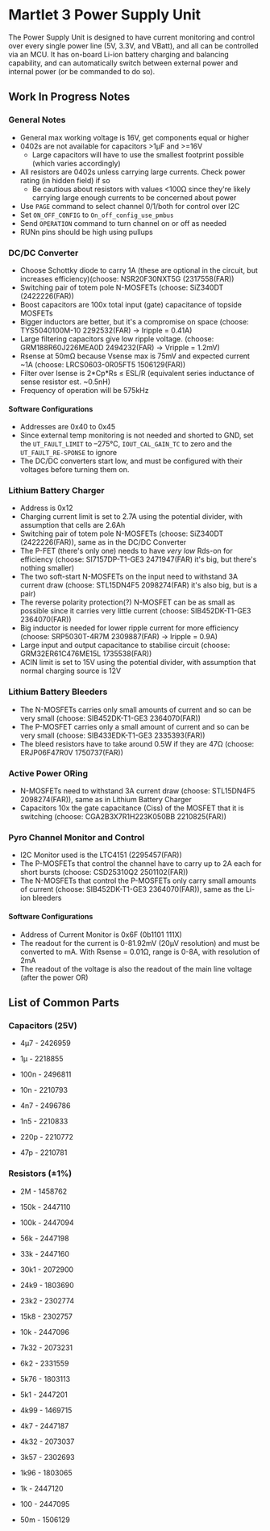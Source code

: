 # Martlet 3 Power Supply Unit

The Power Supply Unit is designed to have current monitoring and control over every single power line (5V, 3.3V, and VBatt), and all can be controlled via an MCU. It has on-board Li-ion battery charging and balancing capability, and can automatically switch between external power and internal power (or be commanded to do so).

## Work In Progress Notes

### General Notes

- General max working voltage is 16V, get components equal or higher
- 0402s are not available for capacitors >1µF and >=16V
    - Large capacitors will have to use the smallest footprint possible (which varies accordingly)
- All resistors are 0402s unless carrying large currents. Check power rating (in hidden field) if so
    - Be cautious about resistors with values <100Ω since they're likely carrying large enough currents to be concerned about power
- Use `PAGE` command to select channel 0/1/both for control over I2C
- Set `ON_OFF_CONFIG` to `On_off_config_use_pmbus`
- Send `OPERATION` command to turn channel on or off as needed
- RUNn pins should be high using pullups

### DC/DC Converter

- Choose Schottky diode to carry 1A (these are optional in the circuit, but increases efficiency)(choose: NSR20F30NXT5G (2317558(FAR))
- Switching pair of totem pole N-MOSFETs (choose: SiZ340DT (2422226(FAR))
- Boost capacitors are 100x total input (gate) capacitance of topside MOSFETs
- Bigger inductors are better, but it's a compromise on space (choose: TYS5040100M-10 2292532(FAR) -> Iripple = 0.41A)
- Large filtering capacitors give low ripple voltage. (choose: GRM188R60J226MEA0D 2494232(FAR) -> Vripple = 1.2mV)
- Rsense at 50mΩ because Vsense max is 75mV and expected current ~1A (choose: LRCS0603-0R05FT5 1506129(FAR))
- Filter over Isense is 2\*Cp\*Rs ≤ ESL/R (equivalent series inductance of sense resistor est. ~0.5nH)
- Frequency of operation will be 575kHz

#### Software Configurations

- Addresses are 0x40 to 0x45
- Since external temp monitoring is not needed and shorted to GND, set the `UT_FAULT_LIMIT` to –275°C, `IOUT_CAL_GAIN_TC` to zero and the `UT_FAULT_RE-SPONSE` to ignore
- The DC/DC converters start low, and must be configured with their voltages before turning them on.

### Lithium Battery Charger

- Address is 0x12
- Charging current limit is set to 2.7A using the potential divider, with assumption that cells are 2.6Ah
- Switching pair of totem pole N-MOSFETs (choose: SiZ340DT (2422226(FAR)), same as in the DC/DC Converter
- The P-FET (there's only one) needs to have *very low* Rds-on for efficiency (choose: SI7157DP-T1-GE3 2471947(FAR) it's big, but there's nothing smaller)
- The two soft-start N-MOSFETs on the input need to withstand 3A current draw (choose: STL15DN4F5 2098274(FAR) it's also big, but is a pair)
- The reverse polarity protection(?) N-MOSFET can be as small as possible since it carries very little current (choose: SIB452DK-T1-GE3 2364070(FAR))
- Big inductor is needed for lower ripple current for more efficiency (choose: SRP5030T-4R7M 2309887(FAR) -> Iripple = 0.9A)
- Large input and output capacitance to stabilise circuit (choose: GRM32ER61C476ME15L 1735538(FAR))
- ACIN limit is set to 15V using the potential divider, with assumption that normal charging source is 12V

### Lithium Battery Bleeders

- The N-MOSFETs carries only small amounts of current and so can be very small (choose: SIB452DK-T1-GE3 2364070(FAR))
- The P-MOSFET carries only a small amount of current and so can be very small (choose: SIB433EDK-T1-GE3 2335393(FAR))
- The bleed resistors have to take around 0.5W if they are 47Ω (choose: ERJP06F47R0V 1750737(FAR))

### Active Power ORing

- N-MOSFETs need to withstand 3A current draw (choose: STL15DN4F5 2098274(FAR)), same as in Lithium Battery Charger
- Capacitors 10x the gate capacitance (Ciss) of the MOSFET that it is switching (choose: CGA2B3X7R1H223K050BB 2210825(FAR))

### Pyro Channel Monitor and Control

- I2C Monitor used is the LTC4151 (2295457(FAR))
- The P-MOSFETs that control the channel have to carry up to 2A each for short bursts (choose: CSD25310Q2 2501102(FAR))
- The N-MOSFETs that control the P-MOSFETs only carry small amounts of current (choose: SIB452DK-T1-GE3 2364070(FAR)), same as the Li-ion bleeders

#### Software Configurations

- Address of Current Monitor is 0x6F (0b1101 111X)
- The readout for the current is 0-81.92mV (20µV resolution) and must be converted to mA. With Rsense = 0.01Ω, range is 0-8A, with resolution of 2mA
- The readout of the voltage is also the readout of the main line voltage (after the power OR)

## List of Common Parts

### Capacitors (25V)

- 4µ7 - 2426959
- 1µ - 2218855

- 100n - 2496811

- 10n - 2210793

- 4n7 - 2496786
- 1n5 - 2210833

- 220p - 2210772
- 47p - 2210781

### Resistors (±1%)

- 2M - 1458762

- 150k - 2447110
- 100k - 2447094

- 56k - 2447198
- 33k - 2447160
- 30k1 - 2072900
- 24k9 - 1803690
- 23k2 - 2302774
- 15k8 - 2302757
- 10k - 2447096

- 7k32 - 2073231
- 6k2 - 2331559
- 5k76 - 1803113
- 5k1 - 2447201
- 4k99 - 1469715
- 4k7 - 2447187
- 4k32 - 2073037
- 3k57 - 2302693
- 1k96 - 1803065
- 1k - 2447120

- 100 - 2447095

- 50m - 1506129